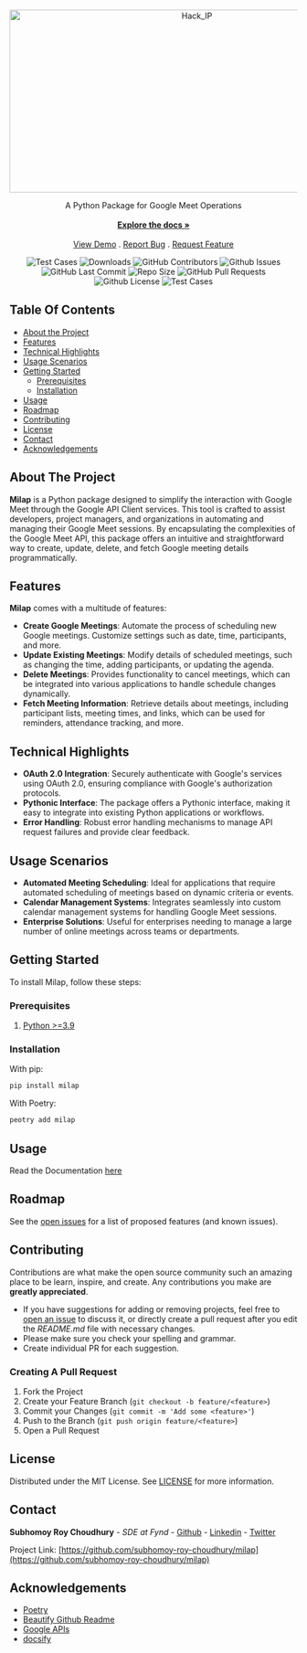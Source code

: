 <br/>
<p align="center">
  <a href="https://github.com/subhomoy-roy-choudhury/milap">
    <img src="https://socialify.git.ci/subhomoy-roy-choudhury/milap/image?description=1&descriptionEditable=A%20Python%20Package%20for%20Google%20Meet%20Operations&font=Source%20Code%20Pro&forks=1&issues=1&language=1&name=1&owner=1&pattern=Circuit%20Board&pulls=1&stargazers=1&theme=Dark" alt="Hack_IP" width="640" height="320" />
  </a>

  <!-- <h3 align="center">Hack IP</h3> -->

  <p align="center">
    A Python Package for Google Meet Operations
    <br/>
    <br/>
    <a href="https://github.com/subhomoy-roy-choudhury/milap"><strong>Explore the docs »</strong></a>
    <br/>
    <br/>
    <a href="https://github.com/subhomoy-roy-choudhury/milap">View Demo</a>
    .
    <a href="https://github.com/subhomoy-roy-choudhury/milap/issues">Report Bug</a>
    .
    <a href="https://github.com/subhomoy-roy-choudhury/milap/issues">Request Feature</a>
  </p>
</p>

<p align="center">
    <img alt="Test Cases" src="https://github.com/subhomoy-roy-choudhury/milap/actions/workflows/main.yml/badge.svg" />
    <img alt="Downloads" src="https://img.shields.io/github/downloads/subhomoy-roy-choudhury/milap/total" />
    <img alt="GitHub Contributors" src="https://img.shields.io/github/contributors/subhomoy-roy-choudhury/milap?color=dark-green" />
    <img alt="Github Issues" src="https://img.shields.io/github/issues/subhomoy-roy-choudhury/milap" />
    <img alt="GitHub Last Commit" src="https://img.shields.io/github/last-commit/subhomoy-roy-choudhury/milap" />
    <img alt="Repo Size" src="https://img.shields.io/github/repo-size/subhomoy-roy-choudhury/milap" />
    <img alt="GitHub Pull Requests" src="https://img.shields.io/github/issues-pr/subhomoy-roy-choudhury/milap" />
    <img alt="Github License" src="https://img.shields.io/github/license/subhomoy-roy-choudhury/milap" />
    <img alt="Test Cases" src="https://github.com/subhomoy-roy-choudhury/milap/actions/workflows/publish.yml/badge.svg" />


</p>

## Table Of Contents

* [About the Project](#about-the-project)
* [Features](#features)
* [Technical Highlights](#technical-highlights)
* [Usage Scenarios](#usage-scenarios)
* [Getting Started](#getting-started)
  * [Prerequisites](#prerequisites)
  * [Installation](#installation)
* [Usage](#usage)
* [Roadmap](#roadmap)
* [Contributing](#contributing)
* [License](#license)
* [Contact](#contact)
* [Acknowledgements](#acknowledgements)

## About The Project

**Milap** is a Python package designed to simplify the interaction with Google Meet through the Google API Client services. This tool is crafted to assist developers, project managers, and organizations in automating and managing their Google Meet sessions. By encapsulating the complexities of the Google Meet API, this package offers an intuitive and straightforward way to create, update, delete, and fetch Google meeting details programmatically.

## Features

**Milap** comes with a multitude of features:

- **Create Google Meetings**: Automate the process of scheduling new Google meetings. Customize settings such as date, time, participants, and more.
- **Update Existing Meetings**: Modify details of scheduled meetings, such as changing the time, adding participants, or updating the agenda.
- **Delete Meetings**: Provides functionality to cancel meetings, which can be integrated into various applications to handle schedule changes dynamically.
- **Fetch Meeting Information**: Retrieve details about meetings, including participant lists, meeting times, and links, which can be used for reminders, attendance tracking, and more.

## Technical Highlights

- **OAuth 2.0 Integration**: Securely authenticate with Google's services using OAuth 2.0, ensuring compliance with Google's authorization protocols.
- **Pythonic Interface**: The package offers a Pythonic interface, making it easy to integrate into existing Python applications or workflows.
- **Error Handling**: Robust error handling mechanisms to manage API request failures and provide clear feedback.

## Usage Scenarios

- **Automated Meeting Scheduling**: Ideal for applications that require automated scheduling of meetings based on dynamic criteria or events.
- **Calendar Management Systems**: Integrates seamlessly into custom calendar management systems for handling Google Meet sessions.
- **Enterprise Solutions**: Useful for enterprises needing to manage a large number of online meetings across teams or departments.

## Getting Started

To install Milap, follow these steps:

### Prerequisites

1. [Python >=3.9](https://www.python.org/)

### Installation

With pip:

```sh
pip install milap
```

With Poetry:

```sh
peotry add milap
```

## Usage

Read the Documentation [here](https://github.com/subhomoy-roy-choudhury/milap/blob/master/example/sample.py)


## Roadmap

See the [open issues](https://github.com/subhomoy-roy-choudhury/milap/issues) for a list of proposed features (and known issues).

## Contributing

Contributions are what make the open source community such an amazing place to be learn, inspire, and create. Any contributions you make are **greatly appreciated**.
* If you have suggestions for adding or removing projects, feel free to [open an issue](https://github.com/subhomoy-roy-choudhury/milap/issues/new) to discuss it, or directly create a pull request after you edit the *README.md* file with necessary changes.
* Please make sure you check your spelling and grammar.
* Create individual PR for each suggestion.

### Creating A Pull Request

1. Fork the Project
2. Create your Feature Branch (`git checkout -b feature/<feature>`)
3. Commit your Changes (`git commit -m 'Add some <feature>'`)
4. Push to the Branch (`git push origin feature/<feature>`)
5. Open a Pull Request

## License

Distributed under the MIT License. See [LICENSE](https://github.com/subhomoy-roy-choudhury/milap/blob/master/LICENSE) for more information.

## Contact
**Subhomoy Roy Choudhury** - *SDE at Fynd* - [Github](https://src-portfolio.oderna.in/link/GITHUB) - [Linkedin](https://src-portfolio.oderna.in/link/LINKEDIN) - [Twitter](https://src-portfolio.oderna.in/link/TWITTER)

Project Link: [https://github.com/subhomoy-roy-choudhury/milap](https://github.com/subhomoy-roy-choudhury/milap)

## Acknowledgements

* [Poetry](https://www.poetryfoundation.org/)
* [Beautify Github Readme](https://github.com/rzashakeri/beautify-github-profile)
* [Google APIs](https://developers.google.com/apis-explorer)
* [docsify](https://docsify.js.org/#/)
